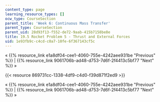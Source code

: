 ```yaml
---
content_type: page
learning_resource_types: []
ocw_type: CourseSection
parent_title: 'Week 6: Continuous Mass Transfer'
parent_type: CourseSection
parent_uid: 28d93f13-f552-de72-9aab-415b7158be8e
title: 19.5 Rocket Problem 5 - Thrust and External Forces
uid: 1e93fb9c-c4cd-c0a7-10fe-6f367143cf5c
---
```


« {{% resource_link e1a8df04-cee1-4060-755e-4242aee931be "Previous" %}} | {{% resource_link 9061706b-ad48-d753-7d6f-2f4413c5bf77 "Next" %}} »

{{< resource 869731cc-1338-4df9-c4d0-f39d871f2ed9 >}}

« {{% resource_link e1a8df04-cee1-4060-755e-4242aee931be "Previous" %}} | {{% resource_link 9061706b-ad48-d753-7d6f-2f4413c5bf77 "Next" %}} »